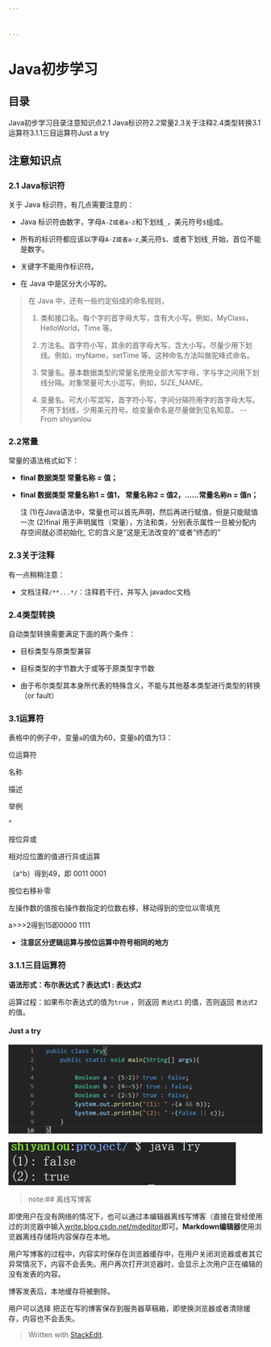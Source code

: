 ```yaml
---


---
```


<h1 id="java初步学习">Java初步学习</h1>
<h2 id="目录">目录</h2>
<p>Java初步学习目录注意知识点2.1 Java标识符2.2常量2.3关于注释2.4类型转换3.1运算符3.1.1三目运算符Just a try</p>
<h2 id="注意知识点">注意知识点</h2>
<h3 id="java标识符">2.1 Java标识符</h3>
<p>关于 Java 标识符，有几点需要注意的：</p>
<ul>
<li>
<p>Java 标识符由数字，字母<code>A-Z或者a-z</code>和下划线<code>_</code>，美元符号<code>$</code>组成。</p>
</li>
<li>
<p>所有的标识符都应该以字母<code>A-Z或者a-z</code>,美元符<code>$</code>、或者下划线<code>_</code>开始，首位不能是数字。</p>
</li>
<li>
<p>关键字不能用作标识符。</p>
</li>
<li>
<p>在 Java 中是区分大小写的。</p>
</li>
</ul>
<blockquote>
<p>在 Java 中，还有一些约定俗成的命名规则，</p>
<ol>
<li>
<p>类和接口名。每个字的首字母大写，含有大小写。例如，MyClass，HelloWorld，Time 等。</p>
</li>
<li>
<p>方法名。首字符小写，其余的首字母大写，含大小写。尽量少用下划线。例如，myName，setTime 等。这种命名方法叫做驼峰式命名。</p>
</li>
<li>
<p>常量名。基本数据类型的常量名使用全部大写字母，字与字之间用下划线分隔。对象常量可大小混写。例如，SIZE_NAME。</p>
</li>
<li>
<p>变量名。可大小写混写，首字符小写，字间分隔符用字的首字母大写。不用下划线，少用美元符号。给变量命名是尽量做到见名知意。  --From shiyanlou</p>
</li>
</ol>
</blockquote>
<h3 id="常量">2.2常量</h3>
<p>常量的语法格式如下：</p>
<ul>
<li>
<p><strong>final 数据类型 常量名称 = 值；</strong></p>
</li>
<li>
<p><strong>final 数据类型 常量名称1 = 值1， 常量名称2 = 值2，……常量名称n = 值n；</strong></p>
<p>注 (1)在Java语法中，常量也可以首先声明，然后再进行赋值，但是只能赋值一次  (2)final 用于声明属性（常量），方法和类，分别表示属性一旦被分配内存空间就必须初始化, 它的含义是“这是无法改变的”或者“终态的”</p>
</li>
</ul>
<h3 id="关于注释">2.3关于注释</h3>
<p>有一点稍稍注意：</p>
<ul>
<li>文档注释<code>/**...*/</code>：注释若干行，并写入 javadoc文档</li>
</ul>
<h3 id="类型转换">2.4类型转换</h3>
<p>自动类型转换需要满足下面的两个条件：</p>
<ul>
<li>
<p>目标类型与原类型兼容</p>
</li>
<li>
<p>目标类型的字节数大于或等于原类型字节数</p>
</li>
<li>
<p>由于布尔类型其本身所代表的特殊含义，不能与其他基本类型进行类型的转换（or fault）</p>
</li>
</ul>
<h3 id="运算符">3.1运算符</h3>
<p>表格中的例子中，变量<code>a</code>的值为60，变量<code>b</code>的值为13：</p>
<p>位运算符</p>
<p>名称</p>
<p>描述</p>
<p>举例</p>
<p>^</p>
<p>按位异或</p>
<p>相对应位置的值进行异或运算</p>
<p>（a^b）得到49，即 0011 0001</p>
<blockquote>
<blockquote>
<blockquote></blockquote>
</blockquote>
</blockquote>
<p>按位右移补零</p>
<p>左操作数的值按右操作数指定的位数右移，移动得到的空位以零填充</p>
<p>a&gt;&gt;&gt;2得到15即0000 1111</p>
<ul>
<li><strong>注意区分逻辑运算与按位运算中符号相同的地方</strong></li>
</ul>
<h3 id="三目运算符">3.1.1三目运算符</h3>
<p><strong>语法形式：布尔表达式？表达式1 : 表达式2</strong></p>
<p>运算过程：如果布尔表达式的值为<code>true</code> ，则返回 <code>表达式1</code> 的值，否则返回 <code>表达式2</code> 的值。</p>
<h4 id="just-a-try">Just a try</h4>
<p><img src="https://raw.githubusercontent.com/OliverQdy/Basic-Learing/master/java%20try.PNG" alt=""></p>
<p><img src="https://raw.githubusercontent.com/OliverQdy/Basic-Learing/master/trycomplete.PNG" alt=""></p>
<blockquote>
<p>note:## 离线写博客</p>
</blockquote>
<p>即使用户在没有网络的情况下，也可以通过本编辑器离线写博客（直接在曾经使用过的浏览器中输入<a href="http://write.blog.csdn.net/mdeditor">write.blog.csdn.net/mdeditor</a>即可。<strong>Markdown编辑器</strong>使用浏览器离线存储将内容保存在本地。</p>
<p>用户写博客的过程中，内容实时保存在浏览器缓存中，在用户关闭浏览器或者其它异常情况下，内容不会丢失。用户再次打开浏览器时，会显示上次用户正在编辑的没有发表的内容。</p>
<p>博客发表后，本地缓存将被删除。</p>
<p>用户可以选择 把正在写的博客保存到服务器草稿箱，即使换浏览器或者清除缓存，内容也不会丢失。</p>
<blockquote>
<p>Written with <a href="https://stackedit.io/">StackEdit</a>.</p>
</blockquote>

